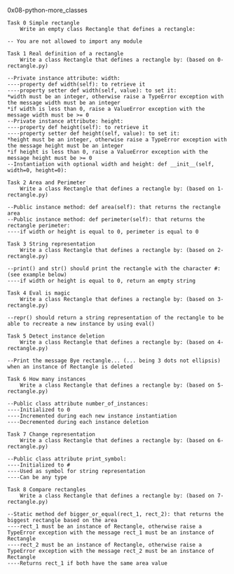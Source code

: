 0x08-python-more_classes

	Task 0 Simple rectangle
		Write an empty class Rectangle that defines a rectangle:
	
	-- You are not allowed to import any module

	Task 1 Real definition of a rectangle
		Write a class Rectangle that defines a rectangle by: (based on 0-rectangle.py)

	--Private instance attribute: width:
	----property def width(self): to retrieve it
	----property setter def width(self, value): to set it:
	*width must be an integer, otherwise raise a TypeError exception with the message width must be an integer
	*if width is less than 0, raise a ValueError exception with the message width must be >= 0
	--Private instance attribute: height:
	----property def height(self): to retrieve it
	----property setter def height(self, value): to set it:
	*height must be an integer, otherwise raise a TypeError exception with the message height must be an integer
	*if height is less than 0, raise a ValueError exception with the message height must be >= 0
	--Instantiation with optional width and height: def __init__(self, width=0, height=0):

	Task 2 Area and Perimeter
		Write a class Rectangle that defines a rectangle by: (based on 1-rectangle.py)

	--Public instance method: def area(self): that returns the rectangle area
	--Public instance method: def perimeter(self): that returns the rectangle perimeter:
	----if width or height is equal to 0, perimeter is equal to 0

	Task 3 String representation
		Write a class Rectangle that defines a rectangle by: (based on 2-rectangle.py)

	--print() and str() should print the rectangle with the character #: (see example below)
	----if width or height is equal to 0, return an empty string

	Task 4 Eval is magic
		Write a class Rectangle that defines a rectangle by: (based on 3-rectangle.py)

	--repr() should return a string representation of the rectangle to be able to recreate a new instance by using eval()
	
	Task 5 Detect instance deletion
		Write a class Rectangle that defines a rectangle by: (based on 4-rectangle.py)

	--Print the message Bye rectangle... (... being 3 dots not ellipsis) when an instance of Rectangle is deleted

	Task 6 How many instances
		Write a class Rectangle that defines a rectangle by: (based on 5-rectangle.py)

	--Public class attribute number_of_instances:
	----Initialized to 0
	----Incremented during each new instance instantiation
	----Decremented during each instance deletion

	Task 7 Change representation
		Write a class Rectangle that defines a rectangle by: (based on 6-rectangle.py)

	--Public class attribute print_symbol:
	----Initialized to #
	----Used as symbol for string representation
	----Can be any type

	Task 8 Compare rectangles
		Write a class Rectangle that defines a rectangle by: (based on 7-rectangle.py)

	--Static method def bigger_or_equal(rect_1, rect_2): that returns the biggest rectangle based on the area
	----rect_1 must be an instance of Rectangle, otherwise raise a TypeError exception with the message rect_1 must be an instance of Rectangle
	----rect_2 must be an instance of Rectangle, otherwise raise a TypeError exception with the message rect_2 must be an instance of Rectangle
	----Returns rect_1 if both have the same area value


